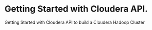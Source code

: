 # Getting Started with Cloudera API.
Getting Started with Cloudera API to build a Cloudera Hadoop Cluster
